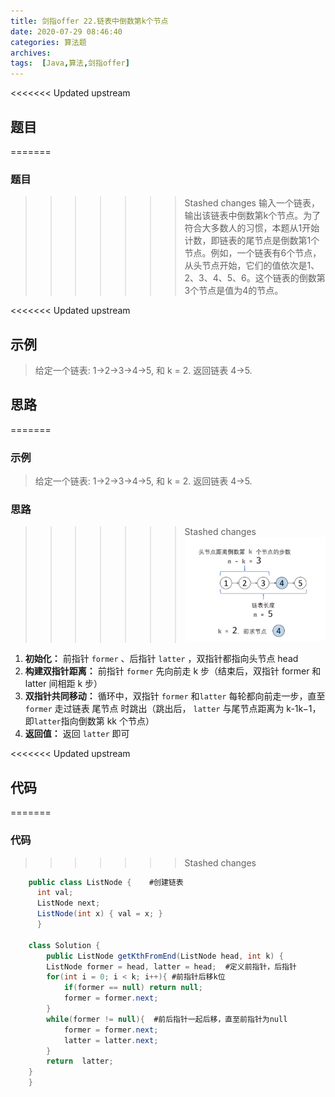 ```yaml
---
title: 剑指offer 22.链表中倒数第k个节点  
date: 2020-07-29 08:46:40
categories: 算法题
archives:
tags:  [Java,算法,剑指offer]
---
```

<<<<<<< Updated upstream
## 题目
=======
### 题目
>>>>>>> Stashed changes
输入一个链表，输出该链表中倒数第k个节点。为了符合大多数人的习惯，本题从1开始计数，即链表的尾节点是倒数第1个节点。例如，一个链表有6个节点，从头节点开始，它们的值依次是1、2、3、4、5、6。这个链表的倒数第3个节点是值为4的节点。



<<<<<<< Updated upstream

## 示例
> 给定一个链表: 1->2->3->4->5, 和 k = 2.
> 返回链表 4->5.

<!--more-->

## 思路

=======
### 示例
> 给定一个链表: 1->2->3->4->5, 和 k = 2.
> 返回链表 4->5.

### 思路
>>>>>>> Stashed changes
![](arithmetic2/1.png)

 1. **初始化：** 前指针 <code>former</code> 、后指针 <code>latter</code> ，双指针都指向头节点 head​ 
 2. **构建双指针距离：** 前指针 `former` 先向前走 k 步（结束后，双指针 former 和 latter 间相距 k 步）
 3. **双指针共同移动：** 循环中，双指针 `former` 和`latter` 每轮都向前走一步，直至 `former` 走过链表 尾节点 时跳出（跳出后， `latter` 与尾节点距离为 k-1k−1，即` latter `指向倒数第 kk 个节点）
 4. **返回值：** 返回 `latter` 即可

<<<<<<< Updated upstream
## 代码
=======
### 代码
>>>>>>> Stashed changes
```java
	public class ListNode {    #创建链表
      int val;
      ListNode next;
      ListNode(int x) { val = x; }
	  }
	  
	class Solution {
    	public ListNode getKthFromEnd(ListNode head, int k) {
        ListNode former = head, latter = head;	#定义前指针，后指针
        for(int i = 0; i < k; i++){	#前指针后移k位
            if(former == null) return null;
            former = former.next;
        }
        while(former != null){	#前后指针一起后移，直至前指针为null
            former = former.next;
            latter = latter.next;
        }
        return  latter;
    }
	}
```
